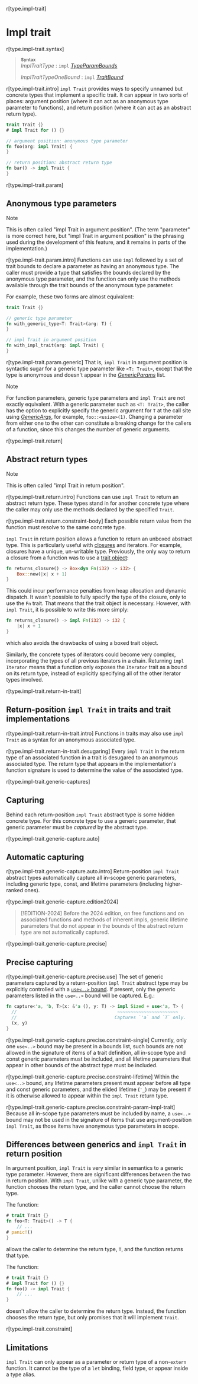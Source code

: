 r[type.impl-trait]
# Impl trait

r[type.impl-trait.syntax]
> **<sup>Syntax</sup>**\
> _ImplTraitType_ : `impl` [_TypeParamBounds_]
>
> _ImplTraitTypeOneBound_ : `impl` [_TraitBound_]

r[type.impl-trait.intro]
`impl Trait` provides ways to specify unnamed but concrete types that
implement a specific trait.
It can appear in two sorts of places: argument position (where it can act as an anonymous type parameter to functions), and return position (where it can act as an abstract return type).

```rust
trait Trait {}
# impl Trait for () {}

// argument position: anonymous type parameter
fn foo(arg: impl Trait) {
}

// return position: abstract return type
fn bar() -> impl Trait {
}
```
r[type.impl-trait.param]
## Anonymous type parameters

> [!NOTE]
> This is often called "impl Trait in argument position". (The term "parameter" is more correct here, but "impl Trait in argument position" is the phrasing used during the development of this feature, and it remains in parts of the implementation.)

r[type.impl-trait.param.intro]
Functions can use `impl` followed by a set of trait bounds to declare a parameter as having an anonymous type.
The caller must provide a type that satisfies the bounds declared by the anonymous type parameter, and the function can only use the methods available through the trait bounds of the anonymous type parameter.

For example, these two forms are almost equivalent:

```rust
trait Trait {}

// generic type parameter
fn with_generic_type<T: Trait>(arg: T) {
}

// impl Trait in argument position
fn with_impl_trait(arg: impl Trait) {
}
```

r[type.impl-trait.param.generic]
That is, `impl Trait` in argument position is syntactic sugar for a generic type parameter like `<T: Trait>`, except that the type is anonymous and doesn't appear in the [_GenericParams_] list.

> [!NOTE]
> For function parameters, generic type parameters and `impl Trait` are not exactly equivalent. With a generic parameter such as `<T: Trait>`, the caller has the option to explicitly specify the generic argument for `T` at the call site using [_GenericArgs_], for example, `foo::<usize>(1)`. Changing a parameter from either one to the other can constitute a breaking change for the callers of a function, since this changes the number of generic arguments.

r[type.impl-trait.return]
## Abstract return types

> [!NOTE]
> This is often called "impl Trait in return position".

r[type.impl-trait.return.intro]
Functions can use `impl Trait` to return an abstract return type.
These types stand in for another concrete type where the caller may only use the methods declared by the specified `Trait`.

r[type.impl-trait.return.constraint-body]
Each possible return value from the function must resolve to the same concrete type.

`impl Trait` in return position allows a function to return an unboxed abstract type.
This is particularly useful with [closures] and iterators.
For example, closures have a unique, un-writable type.
Previously, the only way to return a closure from a function was to use a [trait object]:

```rust
fn returns_closure() -> Box<dyn Fn(i32) -> i32> {
    Box::new(|x| x + 1)
}
```

This could incur performance penalties from heap allocation and dynamic dispatch.
It wasn't possible to fully specify the type of the closure, only to use the `Fn` trait.
That means that the trait object is necessary.
However, with `impl Trait`, it is possible to write this more simply:

```rust
fn returns_closure() -> impl Fn(i32) -> i32 {
    |x| x + 1
}
```

which also avoids the drawbacks of using a boxed trait object.

Similarly, the concrete types of iterators could become very complex, incorporating the types of all previous iterators in a chain.
Returning `impl Iterator` means that a function only exposes the `Iterator` trait as a bound on its return type, instead of explicitly specifying all of the other iterator types involved.

r[type.impl-trait.return-in-trait]
## Return-position `impl Trait` in traits and trait implementations

r[type.impl-trait.return-in-trait.intro]
Functions in traits may also use `impl Trait` as a syntax for an anonymous associated type.

r[type.impl-trait.return-in-trait.desugaring]
Every `impl Trait` in the return type of an associated function in a trait is desugared to an anonymous associated type. The return type that appears in the implementation's function signature is used to determine the value of the associated type.

r[type.impl-trait.generic-captures]
## Capturing

Behind each return-position `impl Trait` abstract type is some hidden concrete type.  For this concrete type to use a generic parameter, that generic parameter must be *captured* by the abstract type.

r[type.impl-trait.generic-capture.auto]
## Automatic capturing

r[type.impl-trait.generic-capture.auto.intro]
Return-position `impl Trait` abstract types automatically capture all in-scope generic parameters, including generic type, const, and lifetime parameters (including higher-ranked ones).

r[type.impl-trait.generic-capture.edition2024]
> [!EDITION-2024]
> Before the 2024 edition, on free functions and on associated functions and methods of inherent impls, generic lifetime parameters that do not appear in the bounds of the abstract return type are not automatically captured.

r[type.impl-trait.generic-capture.precise]
## Precise capturing

r[type.impl-trait.generic-capture.precise.use]
The set of generic parameters captured by a return-position `impl Trait` abstract type may be explicitly controlled with a [`use<..>` bound].  If present, only the generic parameters listed in the `use<..>` bound will be captured.  E.g.:

```rust
fn capture<'a, 'b, T>(x: &'a (), y: T) -> impl Sized + use<'a, T> {
  //                                      ~~~~~~~~~~~~~~~~~~~~~~~
  //                                     Captures `'a` and `T` only.
  (x, y)
}
```

r[type.impl-trait.generic-capture.precise.constraint-single]
Currently, only one `use<..>` bound may be present in a bounds list, such bounds are not allowed in the signature of items of a trait definition, all in-scope type and const generic parameters must be included, and all lifetime parameters that appear in other bounds of the abstract type must be included.

r[type.impl-trait.generic-capture.precise.constraint-lifetime]
Within the `use<..>` bound, any lifetime parameters present must appear before all type and const generic parameters, and the elided lifetime (`'_`) may be present if it is otherwise allowed to appear within the `impl Trait` return type.

r[type.impl-trait.generic-capture.precise.constraint-param-impl-trait]
Because all in-scope type parameters must be included by name, a `use<..>` bound may not be used in the signature of items that use argument-position `impl Trait`, as those items have anonymous type parameters in scope.

## Differences between generics and `impl Trait` in return position

In argument position, `impl Trait` is very similar in semantics to a generic type parameter.
However, there are significant differences between the two in return position.
With `impl Trait`, unlike with a generic type parameter, the function chooses the return type, and the caller cannot choose the return type.

The function:

```rust
# trait Trait {}
fn foo<T: Trait>() -> T {
    // ...
# panic!()
}
```

allows the caller to determine the return type, `T`, and the function returns that type.

The function:

```rust
# trait Trait {}
# impl Trait for () {}
fn foo() -> impl Trait {
    // ...
}
```

doesn't allow the caller to determine the return type.
Instead, the function chooses the return type, but only promises that it will implement `Trait`.

r[type.impl-trait.constraint]
## Limitations

`impl Trait` can only appear as a parameter or return type of a non-`extern` function.
It cannot be the type of a `let` binding, field type, or appear inside a type alias.

[_GenericArgs_]: ../paths.md#paths-in-expressions
[_GenericParams_]: ../items/generics.md
[_TraitBound_]: ../trait-bounds.md
[_TypeParamBounds_]: ../trait-bounds.md
[`use<..>` bound]: ../trait-bounds.md#use-bounds
[closures]: closure.md
[trait object]: trait-object.md
